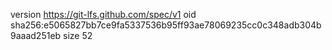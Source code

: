version https://git-lfs.github.com/spec/v1
oid sha256:e5065827bb7ce9fa5337536b95ff93ae78069235cc0c348adb304b9aaad251eb
size 52
